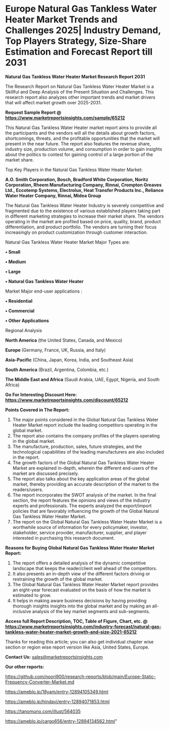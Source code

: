 # Europe Natural Gas Tankless Water Heater Market Trends and Challenges 2025| Industry Demand, Top Players Strategy, Size-Share Estimation and Forecast Report till 2031

<strong>Natural Gas Tankless Water Heater Market Research Report 2031</strong>

The Research Report on Natural Gas Tankless Water Heater Market is a Skillful and Deep Analysis of the Present Situation and Challenges. This research report also analyzes other important trends and market drivers that will affect market growth over 2025-2031.

<strong>Request Sample Report @ <a href=https://www.marketreportsinsights.com/sample/65212>https://www.marketreportsinsights.com/sample/65212</a></strong>

This Natural Gas Tankless Water Heater market report aims to provide all the participants and the vendors will all the details about growth factors, shortcomings, threats, and the profitable opportunities that the market will present in the near future. The report also features the revenue share, industry size, production volume, and consumption in order to gain insights about the politics to contest for gaining control of a large portion of the market share.

Top Key Players in the Natural Gas Tankless Water Heater Market:

<strong>A.O. Smith Corporation, Bosch, Bradford White Corporation, Noritz Corporation, Rheem Manufacturing Company, Rinnai, Crompton Greaves Ltd., Eccotemp Systems, Electrolux, Heat Transfer Products Inc., Reliance Water Heater Company, Rinnai, Midea Group</strong>

The Natural Gas Tankless Water Heater Industry is severely competitive and fragmented due to the existence of various established players taking part in different marketing strategies to increase their market share. The vendors operating in the market are profiled based on price, quality, brand, product differentiation, and product portfolio. The vendors are turning their focus increasingly on product customization through customer interaction.

Natural Gas Tankless Water Heater Market Major Types are:

<strong>• Small

• Medium

• Large

• Natural Gas Tankless Water Heater</strong>

Market Major end-user applications :

<strong>• Residential

• Commercial

• Other Applications</strong>

Regional Analysis

</u><strong><b>North America</b></strong> (the United States, Canada, and Mexico)

<strong><b>Europe </b></strong>(Germany, France, UK, Russia, and Italy)

<strong><b>Asia-Pacific</b></strong> (China, Japan, Korea, India, and Southeast Asia)

<strong><b>South America</b></strong> (Brazil, Argentina, Colombia, etc.)

<strong><b>The Middle East and Africa</b></strong> (Saudi Arabia, UAE, Egypt, Nigeria, and South Africa)

<strong>Go For Interesting Discount Here: <a href=https://www.marketreportsinsights.com/discount/65212>https://www.marketreportsinsights.com/discount/65212</a></strong>

<strong>Points Covered in The Report:</strong>
<ol>
  <li>The major points considered in the Global Natural Gas Tankless Water Heater Market report include the leading competitors operating in the global market.</li>
  <li>The report also contains the company profiles of the players operating in the global market.</li>
  <li>The manufacture, production, sales, future strategies, and the technological capabilities of the leading manufacturers are also included in the report.</li>
  <li>The growth factors of the Global Natural Gas Tankless Water Heater Market are explained in-depth, wherein the different end-users of the market are discussed precisely.</li>
  <li>The report also talks about the key application areas of the global market, thereby providing an accurate description of the market to the readers/users.</li>
  <li>The report incorporates the SWOT analysis of the market. In the final section, the report features the opinions and views of the industry experts and professionals. The experts analyzed the export/import policies that are favorably influencing the growth of the Global Natural Gas Tankless Water Heater Market.</li>
  <li>The report on the Global Natural Gas Tankless Water Heater Market is a worthwhile source of information for every policymaker, investor, stakeholder, service provider, manufacturer, supplier, and player interested in purchasing this research document.</li>
</ol>
<strong>Reasons for Buying Global Natural Gas Tankless Water Heater Market Report:</strong>

<ol>
  <li>The report offers a detailed analysis of the dynamic competitive landscape that keeps the reader/client well ahead of the competitors.</li>
  <li>It also presents an in-depth view of the different factors driving or restraining the growth of the global market.</li>
  <li>The Global Natural Gas Tankless Water Heater Market report provides an eight-year forecast evaluated on the basis of how the market is estimated to grow.</li>
  <li>It helps in making aware business decisions by having providing thorough insights insights into the global market and by making an all-inclusive analysis of the key market segments and sub-segments.</li>
</ol>
<strong>Access full Report Description, TOC, Table of Figure, Chart, etc. @ <a href=https://www.marketreportsinsights.com/industry-forecast/natural-gas-tankless-water-heater-market-growth-and-size-2021-65212>https://www.marketreportsinsights.com/industry-forecast/natural-gas-tankless-water-heater-market-growth-and-size-2021-65212</a></strong>


Thanks for reading this article; you can also get individual chapter wise section or region wise report version like Asia, United States, Europe.

<strong>Contact Us:</strong>
sales@marketreportsinsights.com

<strong>Our other reports:</strong>

<a href=https://github.com/noori900/research-reports/blob/main/Europe-Static-Frequency-Converter-Market.md>https://github.com/noori900/research-reports/blob/main/Europe-Static-Frequency-Converter-Market.md</a>

<a href=https://ameblo.jp/18yam/entry-12894105349.html>https://ameblo.jp/18yam/entry-12894105349.html</a>

<a href=https://ameblo.jp/hindavi/entry-12894071853.html>https://ameblo.jp/hindavi/entry-12894071853.html</a>

<a href=https://tanomuno.com/illust/564035>https://tanomuno.com/illust/564035</a>

<a href=https://ameblo.jp/cargo656/entry-12894134562.html>https://ameblo.jp/cargo656/entry-12894134562.html</a>"

